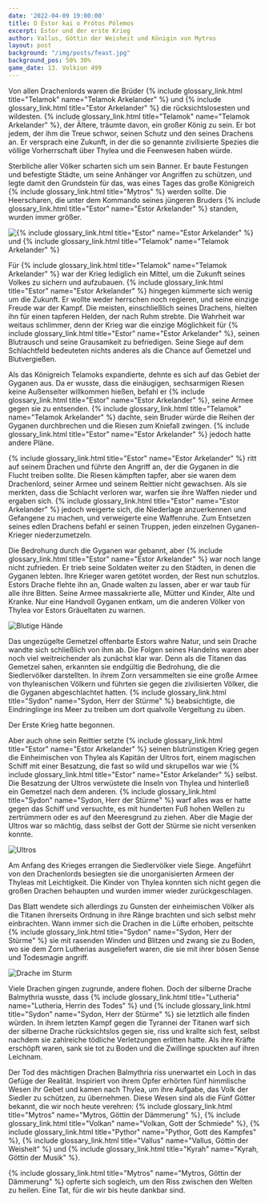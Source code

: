 ```yaml
---
date: '2022-04-09 19:00:00'
title: O Éstor kai o Prótos Pólemos
excerpt: Estor und der erste Krieg
author: Vallus, Göttin der Weisheit und Königin von Mytros
layout: post
background: "/img/posts/feast.jpg"
background_pos: 50% 30%
game_date: 13. Volkion 499
---
```


Von allen Drachenlords waren die Brüder {% include glossary_link.html title="Telamok" name="Telamok Arkelander" %} und {% include glossary_link.html title="Estor Arkelander" %} die
rücksichtslosesten und wildesten. {% include glossary_link.html title="Telamok" name="Telamok Arkelander" %}, der Ältere, träumte davon, ein großer
König zu sein. Er bot jedem, der ihm die Treue schwor, seinen Schutz und den
seines Drachens an. Er versprach eine Zukunft, in der die so genannte
zivilisierte Spezies die völlige Vorherrschaft über Thylea und die Feenwesen
haben würde.

Sterbliche aller Völker scharten sich um sein Banner. Er baute Festungen und
befestigte Städte, um seine Anhänger vor Angriffen zu schützen, und legte damit
den Grundstein für das, was eines Tages das große Königreich {% include glossary_link.html title="Mytros" %} werden
sollte. Die Heerscharen, die unter dem Kommando seines jüngeren Bruders {% include glossary_link.html title="Estor" name="Estor Arkelander" %}
standen, wurden immer größer.

![{% include glossary_link.html title="Estor" name="Estor Arkelander" %} und {% include glossary_link.html title="Telamok" name="Telamok Arkelander" %}](/img/posts/estor_telamok.jpg)

Für {% include glossary_link.html title="Telamok" name="Telamok Arkelander" %} war der Krieg lediglich ein Mittel, um die Zukunft seines Volkes zu
sichern und aufzubauen. {% include glossary_link.html title="Estor" name="Estor Arkelander" %} hingegen kümmerte sich wenig um die Zukunft. Er
wollte weder herrschen noch regieren, und seine einzige Freude war der Kampf.
Die meisten, einschließlich seines Drachens, hielten ihn für einen tapferen
Helden, der nach Ruhm strebte. Die Wahrheit war weitaus schlimmer, denn der
Krieg war die einzige Möglichkeit für {% include glossary_link.html title="Estor" name="Estor Arkelander" %}, seinen Blutrausch und seine
Grausamkeit zu befriedigen. Seine Siege auf dem Schlachtfeld bedeuteten nichts
anderes als die Chance auf Gemetzel und Blutvergießen.

Als das Königreich Telamoks expandierte, dehnte es sich auf das Gebiet der
Gyganen aus. Da er wusste, dass die einäugigen, sechsarmigen Riesen keine
Außenseiter willkommen hießen, befahl er {% include glossary_link.html title="Estor" name="Estor Arkelander" %}, seine Armee gegen sie zu
entsenden. {% include glossary_link.html title="Telamok" name="Telamok Arkelander" %} dachte, sein Bruder würde die Reihen der Gyganen durchbrechen
und die Riesen zum Kniefall zwingen. {% include glossary_link.html title="Estor" name="Estor Arkelander" %} jedoch hatte andere Pläne.

{% include glossary_link.html title="Estor" name="Estor Arkelander" %} ritt auf seinem Drachen und führte den Angriff an, der die Gyganen in die
Flucht treiben sollte. Die Riesen kämpften tapfer, aber sie waren dem
Drachenlord, seiner Armee und seinem Reittier nicht gewachsen. Als sie merkten,
dass die Schlacht verloren war, warfen sie ihre Waffen nieder und ergaben sich.
{% include glossary_link.html title="Estor" name="Estor Arkelander" %} jedoch weigerte sich, die Niederlage anzuerkennen und Gefangene zu machen,
und verweigerte eine Waffenruhe. Zum Entsetzen seines edlen Drachens befahl er
seinen Truppen, jeden einzelnen Gyganen-Krieger niederzumetzeln.

Die Bedrohung durch die Gyganen war gebannt, aber {% include glossary_link.html title="Estor" name="Estor Arkelander" %} war noch lange nicht
zufrieden. Er trieb seine Soldaten weiter zu den Städten, in denen die Gyganen
lebten. Ihre Krieger waren getötet worden, der Rest nun schutzlos. Estors Drache
flehte ihn an, Gnade walten zu lassen, aber er war taub für alle ihre Bitten.
Seine Armee massakrierte alle, Mütter und Kinder, Alte und Kranke. Nur eine Handvoll
Gyganen entkam, um die anderen Völker von Thylea vor Estors Gräueltaten zu warnen.

![Blutige Hände](/img/posts/blood_hands.jpg)

Das ungezügelte Gemetzel offenbarte Estors wahre Natur, und sein Drache wandte
sich schließlich von ihm ab. Die Folgen seines Handelns waren aber noch viel
weitreichender als zunächst klar war. Denn als die Titanen das Gemetzel sahen,
erkannten sie endgültig die Bedrohung, die die Siedlervölker darstellten. In
ihrem Zorn versammelten sie eine große Armee von thyleanischen Völkern und
führten sie gegen die zivilisierten Völker, die die Gyganen abgeschlachtet
hatten. {% include glossary_link.html title="Sydon" name="Sydon, Herr der Stürme" %} beabsichtigte, die Eindringlinge ins Meer zu treiben um dort
qualvolle Vergeltung zu üben.

Der Erste Krieg hatte begonnen.

Aber auch ohne sein Reittier setzte {% include glossary_link.html title="Estor" name="Estor Arkelander" %} seinen blutrünstigen Krieg gegen die
Einheimischen von Thylea als Kapitän der Ultros fort, einem magischen Schiff
mit einer Besatzung, die fast so wild und skrupellos war wie {% include glossary_link.html title="Estor" name="Estor Arkelander" %} selbst. Die
Besatzung der Ultros verwüstete die Inseln von Thylea und hinterließ ein
Gemetzel nach dem anderen. {% include glossary_link.html title="Sydon" name="Sydon, Herr der Stürme" %} warf alles was er hatte gegen das Schiff und
versuchte, es mit hunderten Fuß hohen Wellen zu zertrümmern oder es auf den
Meeresgrund zu ziehen. Aber die Magie der Ultros war so mächtig, dass selbst der
Gott der Stürme sie nicht versenken konnte.

![Ultros](/img/posts/greek_ship.jpg)

Am Anfang des Krieges errangen die Siedlervölker viele Siege. Angeführt von den
Drachenlords besiegten sie die unorganisierten Armeen der Thyleas mit
Leichtigkeit. Die Kinder von Thylea konnten sich nicht gegen die großen Drachen
behaupten und wurden immer wieder zurückgeschlagen.

Das Blatt wendete sich allerdings zu Gunsten der einheimischen Völker als die
Titanen ihrerseits Ordnung in ihre Ränge brachten und sich selbst mehr
einbrachten. Wann immer sich die Drachen in die Lüfte erhoben, peitschte {% include glossary_link.html title="Sydon" name="Sydon, Herr der Stürme" %}
sie mit rasenden Winden und Blitzen und zwang sie zu Boden, wo sie dem Zorn
Lutherias ausgeliefert waren, die sie mit ihrer bösen Sense und Todesmagie
angriff.

![Drache im Sturm](/img/posts/dragon_storm.jpg)

Viele Drachen gingen zugrunde, andere flohen. Doch der silberne Drache
Balmythria wusste, dass {% include glossary_link.html title="Lutheria" name="Lutheria, Herrin des Todes" %} und {% include glossary_link.html title="Sydon" name="Sydon, Herr der Stürme" %} sie letztlich alle finden würden. In
ihrem letzten Kampf gegen die Tyrannei der Titanen warf sich der silberne Drache
rücksichtslos gegen sie, riss und krallte sich fest, selbst nachdem sie
zahlreiche tödliche Verletzungen erlitten hatte. Als ihre Kräfte erschöpft
waren, sank sie tot zu Boden und die Zwillinge spuckten auf ihren Leichnam.

Der Tod des mächtigen Drachen Balmythria riss unerwartet ein Loch in das Gefüge
der Realität. Inspiriert von ihrem Opfer erhörten fünf himmlische Wesen ihr
Gebet und kamen nach Thylea, um ihre Aufgabe, das Volk der Siedler zu schützen,
zu übernehmen. Diese Wesen sind als die Fünf Götter bekannt, die wir noch heute
verehren: {% include glossary_link.html title="Mytros" name="Mytros, Göttin der Dämmerung" %}, {% include glossary_link.html title="Volkan" name="Volkan, Gott der Schmiede" %}, {% include glossary_link.html title="Pythor" name="Pythor, Gott des Kampfes" %}, {% include glossary_link.html title="Vallus" name="Vallus, Göttin der Weisheit" %} und {% include glossary_link.html title="Kyrah" name="Kyrah, Göttin der Musik" %}.

{% include glossary_link.html title="Mytros" name="Mytros, Göttin der Dämmerung" %}
opferte sich sogleich, um den Riss zwischen den Welten zu heilen. Eine Tat,
für die wir bis heute dankbar sind.
